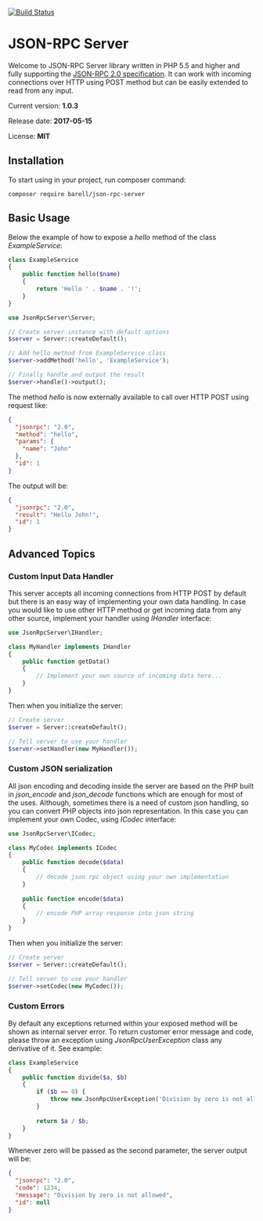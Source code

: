 [![Build Status](https://travis-ci.org/barell/json-rpc-server.svg?branch=master)](https://travis-ci.org/barell/json-rpc-server)

# JSON-RPC Server

Welcome to JSON-RPC Server library written in PHP 5.5 and higher and fully supporting the
[JSON-RPC 2.0 specification](http://www.jsonrpc.org/specification). It can work with incoming connections over HTTP using POST method but 
can be easily extended to read from any input.

Current version: **1.0.3** 

Release date: **2017-05-15**

License: **MIT**

## Installation

To start using in your project, run composer command:
```
composer require barell/json-rpc-server
```

## Basic Usage

Below the example of how to expose a *hello* method of the class *ExampleService*:

```php
class ExampleService
{
    public function hello($name)
    {
        return 'Hello ' . $name . '!';
    }
}

use JsonRpcServer\Server;

// Create server instance with default options
$server = Server::createDefault();

// Add hello method from ExampleService class
$server->addMethod('hello', 'ExampleService');

// Finally handle and output the result
$server->handle()->output();
```
The method *hello* is now externally available to call over HTTP POST using request like:
```json
{
  "jsonrpc": "2.0",
  "method": "hello",
  "params": {
    "name": "John"
  },
  "id": 1
}
```
The output will be:
```json
{
  "jsonrpc": "2.0",
  "result": "Hello John!",
  "id": 1
}
```

## Advanced Topics

### Custom Input Data Handler

This server accepts all incoming connections from HTTP POST by default but there is an easy way of implementing your own 
data handling. In case you would like to use other HTTP method or get incoming data from any other source, implement your handler 
using *IHandler* interface:
```php
use JsonRpcServer\IHandler;

class MyHandler implements IHandler
{
    public function getData()
    {
        // Implement your own source of incoming data here...
    }
}
```
Then when you initialize the server:
```php
// Create server
$server = Server::createDefault();

// Tell server to use your handler
$server->setHandler(new MyHandler());
```

### Custom JSON serialization

All json encoding and decoding inside the server are based on the PHP built in *json_encode* and *json_decode* functions which
are enough for most of the uses. Although, sometimes there is a need of custom json handling, so you can convert PHP objects
into json representation. In this case you can implement your own Codec, using *ICodec* interface:
```php
use JsonRpcServer\ICodec;

class MyCodec implements ICodec
{
    public function decode($data)
    {
        // decode json rpc object using your own implementation
    }
    
    public function encode($data)
    {
        // encode PHP array response into json string
    }
}
```
Then when you initialize the server:
```php
// Create server
$server = Server::createDefault();

// Tell server to use your handler
$server->setCodec(new MyCodec());
```

### Custom Errors

By default any exceptions returned within your exposed method will be shown as internal server error.
To return customer error message and code, please throw an exception using *JsonRpcUserException* class any derivative of it. 
See example:

```php
class ExampleService
{
    public function divide($a, $b)
    {
        if ($b == 0) {
            throw new JsonRpcUserException('Division by zero is not allowed', 1234);
        }
        
        return $a / $b;
    }
}
```
Whenever zero will be passed as the second parameter, the server output will be:
```json
{
  "jsonrpc": "2.0",
  "code": 1234,
  "message": "Division by zero is not allowed",
  "id": null
}
```